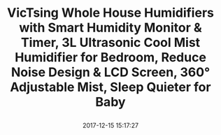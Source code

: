 ---
title: > #shorten me
  VicTsing Whole House Humidifiers with Smart Humidity Monitor & Timer, 3L Ultrasonic Cool Mist Humidifier for Bedroom, Reduce Noise Design & LCD Screen, 360° Adjustable Mist, Sleep Quieter for Baby
name: >
  VicTsing Whole House Humidifiers with Smart Humidity Monitor & Timer, 3L Ultrasonic Cool Mist Humidifier for Bedroom, Reduce Noise Design & LCD Screen, 360° Adjustable Mist, Sleep Quieter for Baby
date: "2017-12-15 15:17:27"
buy_now: "https://www.amazon.com/VicTsing-Humidifiers-Ultrasonic-Humidifier-Adjustable/dp/B075H6P2WF?psc=1&SubscriptionId=AKIAIA5RBQIWQVTCUEUQ&tag=coldcutdeals-20&linkCode=xm2&camp=2025&creative=165953&creativeASIN=B075H6P2WF"
description_markdown: >-

  - 【Powerful Vapor】3L Large Water Capacity, Constant Humidity Mode. Last well all night. Up to 10 Hours misting time, healthier and cleaner humidification for purified air to provide enough to refill the room of Baby, Child, large spaces, home, room, bedroom, office etc. 1H/2H/4H/8H timer settings are available to set misting timer easily

  - 【Real-time Humidity Display, Precise Mist Control】 Large LCD Screen Display, clearly display current humidity level, mist output level and water shortage for better control. Indicates conditions -- DRY/COMFORT/WET. Ensure proper indoor humidity control has important skin, allergen and other health benefits

  - 【360° Rotation】Unique Design with Dual 360° Adjustable Mist Nozzles & Dial Knob Control. This cool mist humidifier has Precisely control mist output from 0-380ml/h. Twin 45° tilled nozzles adjusted toward different directions without having to move the entire humidifier

  - 【Pleasant Night Light】To make replenishing water easier, the wide and sturdy handle on the top allows securer grip. Built-in blue night light can be turned on or turned off for your convenience Ultra-Silent

  - 【Safe, Peaceful, Quite】Automatic Shut-off Protection with icon flashing when runs out of water or its water tank is removed. Lower noise to 30dB (quieter than a computer), operating quietly for undisturbed working, studying, sleeping. Anti-leakage design, easy to tighten the water tank cap and keep it stable while in use. Backed by 45 days money-back and 12-month worry-free warranty


tweet_id_str: "941688660860260355"
price: "$99.99"
list_price: "$99.99"
deal_price: "$44.99"
you_save: "$55.00 (55%)"
asin: "B075H6P2WF"
image: "https://images-na.ssl-images-amazon.com/images/I/51cZWtPUYEL.jpg"
---